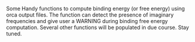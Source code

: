 Some Handy functions to compute binding energy (or free energy) using orca output files. The function can detect the presence of imaginary frequencies and give user a WARNING during binding free energy computation. 
Several other functions will be populated in due course. Stay tuned.

